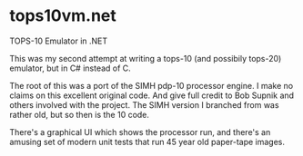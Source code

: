 # tops10vm.net
TOPS-10 Emulator in .NET

This was my second attempt at writing a tops-10 (and possibily tops-20) emulator, but in C# instead of C.

The root of this was a port of the SIMH pdp-10 processor engine.  I make no claims on this excellent original code.  And give full credit to Bob Supnik and others involved with the project.
The SIMH version I branched from was rather old, but so then is the 10 code.

There's a graphical UI which shows the processor run, and there's an amusing set of modern unit tests that run 45 year old paper-tape images.
